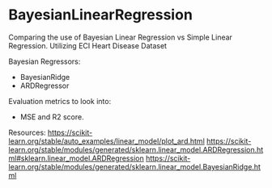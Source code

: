 # BayesianLinearRegression
Comparing the use of Bayesian Linear Regression vs Simple Linear Regression.
Utilizing ECI Heart Disease Dataset

Bayesian Regressors: 
- BayesianRidge 
- ARDRegressor 

Evaluation metrics to look into:
- MSE and R2 score.

Resources:
https://scikit-learn.org/stable/auto_examples/linear_model/plot_ard.html
https://scikit-learn.org/stable/modules/generated/sklearn.linear_model.ARDRegression.html#sklearn.linear_model.ARDRegression
https://scikit-learn.org/stable/modules/generated/sklearn.linear_model.BayesianRidge.html
